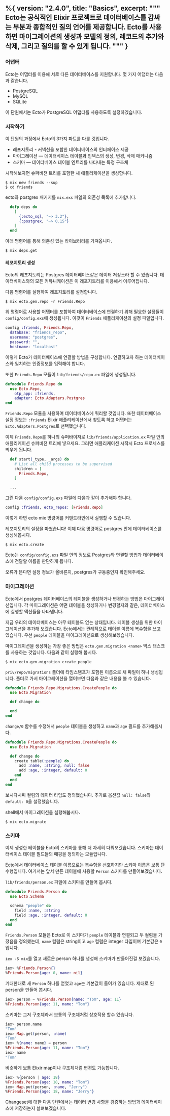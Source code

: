 %{
  version: "2.4.0",
  title: "Basics",
  excerpt: """
  Ecto는 공식적인 Elixir 프로젝트로 데이터베이스를 감싸는 부분과 종합적인 질의 언어를 제공합니다. Ecto를 사용하면 마이그레이션의 생성과 모델의 정의, 레코드의 추가와 삭제, 그리고 질의를 할 수 있게 됩니다.
  """
}
---

### 어댑터

Ecto는 어댑터를 이용해 서로 다른 데이터베이스를 지원합니다. 몇 가지 어댑터는 다음과 같습니다.

* PostgreSQL
* MySQL
* SQLite

이 단원에서는 Ecto가 PostgreSQL 어댑터를 사용하도록 설정하겠습니다.

### 시작하기

이 단원의 과정에서 Ecto의 3가지 파트를 다룰 것입니다.

* 레포지토리 - 커넥션을 포함한 데이터베이스의 인터페이스 제공
* 마이그레이션 — 데이터베이스 테이블과 인덱스의 생성, 변경, 삭제 매커니즘
* 스키마 — 데이터베이스 테이블 엔트리를 나타내는 특정 구조체

시작해보자면 슈퍼비전 트리를 포함한 새 애플리케이션을 생성합니다.

```shell
$ mix new friends --sup
$ cd friends
```

ecto와 postgrex 패키지를 `mix.exs` 파일의 의존성 목록에 추가합니다.

```elixir
  defp deps do
    [
      {:ecto_sql, "~> 3.2"},
      {:postgrex, "~> 0.15"}
    ]
  end
```

아래 명령어를 통해 의존성 있는 라이브러리를 가져옵니다.

```shell
$ mix deps.get
```

#### 레포지토리 생성

Ecto의 레포지토리는 Postgres 데이터베이스같은 데이터 저장소라 할 수 있습니다.
데이터베이스와의 모든 커뮤니케이션은 이 레포지토리를 이용해서 이루어집니다.

다음 명령어를 실행하여 레포지토리를 설정합니다.

```shell
$ mix ecto.gen.repo -r Friends.Repo
```

위 명령어로 사용할 어댑터를 포함하여 데이터베이스에 연결하기 위해 필요한 설정들이 `config/config.exs`에 생성됩니다.
이것이 `Friends` 애플리케이션의 설정 파일입니다.

```elixir
config :friends, Friends.Repo,
  database: "friends_repo",
  username: "postgres",
  password: "",
  hostname: "localhost"
```

이렇게 Ecto가 데이터베이스에 연결할 방법을 구성합니다. 연결하고자 하는 데이터베이스와 일치하는 인증정보를 입력해야 합니다.

또한 `Friends.Repo` 모듈이 `lib/friends/repo.ex` 파일에 생성됩니다.

```elixir
defmodule Friends.Repo do
  use Ecto.Repo, 
    otp_app: :friends,
    adapter: Ecto.Adapters.Postgres
end
```

`Friends.Repo` 모듈을 사용하여 데이터베이스에 쿼리할 것입니다. 또한 데이터베이스 설정 정보는 `:friends` Elixir 애플리케이션에서 찾도록 하고 어댑터는 `Ecto.Adapters.Postgres`로 선택했습니다.

이제 `Friends.Repo`를 하나의 슈퍼바이저로 `lib/friends/application.ex` 파일 안의 애플리케이션 슈퍼비전 트리에 넣으세요.
그러면 애플리케이션 시작시 Ecto 프로세스를 띄우게 됩니다.

```elixir
  def start(_type, _args) do
    # List all child processes to be supervised
    children = [
      Friends.Repo,
    ]

  ...
```

그런 다음 `config/config.exs` 파일에 다음과 같이 추가해야 합니다.

```elixir
config :friends, ecto_repos: [Friends.Repo]
```

이렇게 하면 ecto mix 명령어를 커맨드라인에서 실행할 수 있습니다.

레포지토리의 설정을 마쳤습니다!
이제 다음 명령어로 postgres 안에 데이터베이스를 생성해봅시다.

```shell
$ mix ecto.create
```

Ecto는 `config/config.exs` 파일 안의 정보로 Postgres와 연결할 방법과 데이터베이스에 전달할 이름을 판단하게 됩니다.

오류가 뜬다면 설정 정보가 올바른지, postgres가 구동중인지 확인해주세요.

### 마이그레이션

Ecto에서 postgres 데이터베이스의 테이블을 생성하거나 변경하는 방법은 마이그레이션입니다.
각 마이그레이션은 어떤 테이블을 생성하거나 변경할지와 같은, 데이터베이스에 실행할 액션들을 나타냅니다.

지금 우리의 데이터베이스는 아무 테이블도 없는 상태입니다. 테이블 생성을 위한 마이그레이션을 추가해 보겠습니다.
Ecto에서는 관례적으로 테이블 이름에 복수형을 쓰고 있습니다. 우선 `people` 테이블을 마이그레이션으로 생성해보겠습니다.

마이그레이션을 생성하는 가장 좋은 방법은 `ecto.gen.migration <name>` 믹스 태스크를 사용하는 것입니다. 다음과 같이 실행해 봅시다.

```shell
$ mix ecto.gen.migration create_people
```

`priv/repo/migrations` 폴더에 타임스탬프가 포함된 이름으로 새 파일이 하나 생성됩니다.
폴더로 가서 마이그레이션을 열어보면 다음과 같은 내용을 볼 수 있습니다.

```elixir
defmodule Friends.Repo.Migrations.CreatePeople do
  use Ecto.Migration

  def change do

  end
end
```

`change/0` 함수를 수정해서 `people` 테이블을 생성하고 `name`과 `age` 필드를 추가해봅시다.

```elixir
defmodule Friends.Repo.Migrations.CreatePeople do
  use Ecto.Migration

  def change do
    create table(:people) do
      add :name, :string, null: false
      add :age, :integer, default: 0
    end
  end
end
```

보시다시피 컬럼의 데이터 타입도 정의했습니다.
추가로 옵션값 `null: false`와 `default: 0`을 설정했습니다.

shell에서 마이그레이션을 실행해봅시다.

```shell
$ mix ecto.migrate
```

### 스키마

이제 생성한 테이블을 Ecto의 스키마를 통해 더 자세히 다뤄보겠습니다.
스키마는 데이터베이스 테이블 필드들의 매핑을 정의하는 모듈입니다.

Ecto에서 데이터베이스 테이블 이름으로는 복수형을 선호하지만 스키마 이름은 보통 단수형입니다. 여기서는 앞서 만든 테이블에 사용할 `Person` 스키마를 만들어보겠습니다.

`lib/friends/person.ex` 파일에 스키마를 만들어 봅시다.

```elixir
defmodule Friends.Person do
  use Ecto.Schema

  schema "people" do
    field :name, :string
    field :age, :integer, default: 0
  end
end
```

`Friends.Person` 모듈은 Ecto로 이 스키마가 `people` 테이블과 연결되고 두 컬럼을 가졌음을 정의했는데, `name` 컬럼은 string이고 `age` 컬럼은 integer 타입이며 기본값은 `0`입니다.

`iex -S mix`를 열고 새로운 person 하나를 생성해 스키마가 만들어진걸 보겠습니다.

```elixir
iex> %Friends.Person{}
%Friends.Person{age: 0, name: nil}
```

기대한대로 새 `Person` 하나를 얻었고 `age`는 기본값이 들어가 있습니다.
제대로 된 person을 만들어 봅시다.

```elixir
iex> person = %Friends.Person{name: "Tom", age: 11}
%Friends.Person{age: 11, name: "Tom"}
```

스키마는 그저 구조체라서 보통의 구조체처럼 상호작용 할수 있습니다.

```elixir
iex> person.name
"Tom"
iex> Map.get(person, :name)
"Tom"
iex> %{name: name} = person
%Friends.Person{age: 11, name: "Tom"}
iex> name
"Tom"
```

비슷하게 보통 Elixir map이나 구조체처럼 변경도 가능합니다.

```elixir
iex> %{person | age: 18}
%Friends.Person{age: 18, name: "Tom"}
iex> Map.put(person, :name, "Jerry")
%Friends.Person{age: 18, name: "Jerry"}
```

Changeset에 대한 다음 단원에서는 데이터 변경 사항을 검증하는 방법과 데이터베이스에 저장하는지 살펴보겠습니다.
